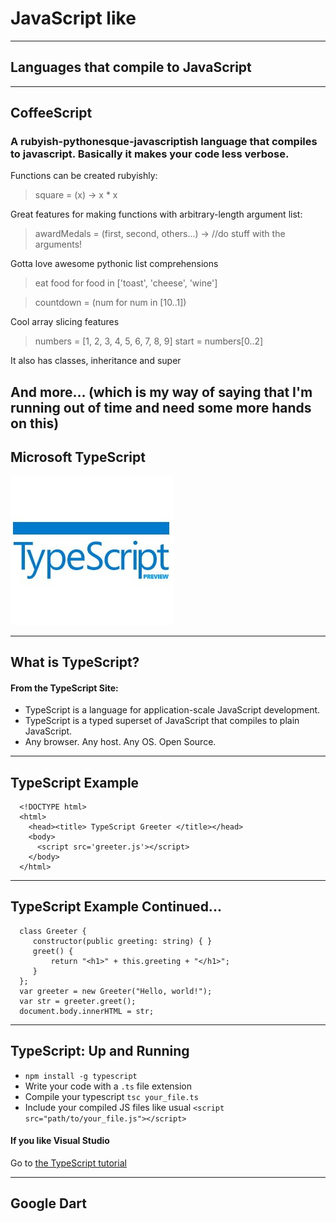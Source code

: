 # JavaScript like

---

## Languages that compile to JavaScript

---

## CoffeeScript

### A rubyish-pythonesque-javascriptish language that compiles to javascript. Basically it makes your code less verbose.

Functions can be created rubyishly: 
> square = (x) -> x * x

Great features for making functions with arbitrary-length argument list:
> awardMedals = (first, second, others...) ->
    //do stuff with the arguments!

Gotta love awesome pythonic list comprehensions
> eat food for food in ['toast', 'cheese', 'wine']

> countdown = (num for num in [10..1])

Cool array slicing features
> numbers = [1, 2, 3, 4, 5, 6, 7, 8, 9]
  start   = numbers[0..2]

It also has classes, inheritance and super

And more... (which is my way of saying that I'm running out of time and need some more hands on this)
---

## Microsoft TypeScript
![TypeScript Logo](images/typescript_logo.jpg)

---

## What is TypeScript?

#### From the TypeScript Site:

* TypeScript is a language for application-scale JavaScript development.
* TypeScript is a typed superset of JavaScript that compiles to plain JavaScript.
* Any browser. Any host. Any OS. Open Source.

---

## TypeScript Example

```
  <!DOCTYPE html>
  <html>
    <head><title> TypeScript Greeter </title></head>
    <body>
      <script src='greeter.js'></script>
    </body>
  </html>
```

---

## TypeScript Example Continued...

```
  class Greeter {
     constructor(public greeting: string) { }
     greet() {
         return "<h1>" + this.greeting + "</h1>";
     }
  };
  var greeter = new Greeter("Hello, world!");
  var str = greeter.greet();
  document.body.innerHTML = str;

```

---

## TypeScript: Up and Running

* `npm install -g typescript`
* Write your code with a `.ts` file extension
* Compile your typescript `tsc your_file.ts`
* Include your compiled JS files like usual `<script src="path/to/your_file.js"></script>`

#### If you like Visual Studio
Go to [the TypeScript tutorial](http://www.typescriptlang.org/Tutorial/)

---

## Google Dart
